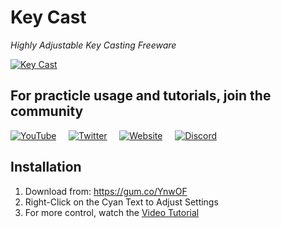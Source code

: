 # Key Cast #
*Highly Adjustable Key Casting Freeware*

[![Key Cast](https://user-images.githubusercontent.com/8532589/120935826-eb839d80-c704-11eb-8fb9-88ff5e8d85ec.gif)](https://youtu.be/vIFbeDdJhB0)

## For practicle usage and tutorials, join the community ##
[![YouTube](https://panettonegames.files.wordpress.com/2021/06/youtube.png?resize=33%2C33)](http://www.youtube.com/channel/UC744mnjF1LOYrl_kFF4LDhg?sub_confirmation=1)
&nbsp; &nbsp; [![Twitter](https://panettonegames.files.wordpress.com/2021/06/twitter.png?resize=33%2C33)](https://twitter.com/intent/tweet?text=I%20Support%20TidyMonkey%20Blender%20Addon%20for%20Artists%20and%20Game%20Developers%0D%0Ahttp://www.PanettoneGames.com%20pic.twitter.com/um0tWQgbUc%20%0D%0A@88Spark)
&nbsp; &nbsp; [![Website](https://panettonegames.files.wordpress.com/2021/06/globe.png?resize=33%2C33)](https://panettonegames.com)
&nbsp; &nbsp; [![Discord](https://panettonegames.files.wordpress.com/2021/06/discord.png?resize=33%2C33)](https://discord.gg/V3VMsghe2v)

## Installation ##
1. Download from: https://gum.co/YnwOF
2. Right-Click on the Cyan Text to Adjust Settings
3. For more control, watch the [Video Tutorial](https://youtu.be/vIFbeDdJhB0)


